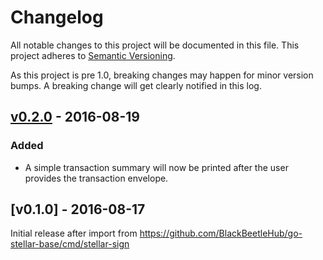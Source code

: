 # Changelog

All notable changes to this project will be documented in this
file.  This project adheres to [Semantic Versioning](http://semver.org/).

As this project is pre 1.0, breaking changes may happen for minor version
bumps.  A breaking change will get clearly notified in this log.

## [v0.2.0] - 2016-08-19

### Added

- A simple transaction summary will now be printed after the user provides the transaction envelope.

## [v0.1.0] - 2016-08-17

Initial release after import from https://github.com/BlackBeetleHub/go-stellar-base/cmd/stellar-sign

[Unreleased]: https://github.com/BlackBeetleHub/go/compare/stellar-sign-v0.2.0...master
[v0.2.0]: https://github.com/BlackBeetleHub/go/compare/stellar-sign-v0.1.0...v0.2.0
